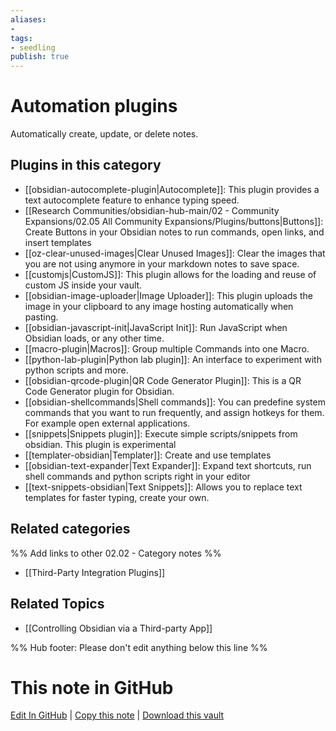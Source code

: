 ```yaml
---
aliases:
- 
tags: 
- seedling 
publish: true
---
```



# Automation plugins

Automatically create, update, or delete notes.

## Plugins in this category

- [[obsidian-autocomplete-plugin|Autocomplete]]: This plugin provides a text autocomplete feature to enhance typing speed.
- [[Research Communities/obsidian-hub-main/02 - Community Expansions/02.05 All Community Expansions/Plugins/buttons|Buttons]]: Create Buttons in your Obsidian notes to run commands, open links, and insert templates
- [[oz-clear-unused-images|Clear Unused Images]]: Clear the images that you are not using anymore in your markdown notes to save space.
- [[customjs|CustomJS]]: This plugin allows for the loading and reuse of custom JS inside your vault.
- [[obsidian-image-uploader|Image Uploader]]: This plugin uploads the image in your clipboard to any image hosting automatically when pasting.
- [[obsidian-javascript-init|JavaScript Init]]: Run JavaScript when Obsidian loads, or any other time.
- [[macro-plugin|Macros]]: Group multiple Commands into one Macro.
- [[python-lab-plugin|Python lab plugin]]: An interface to experiment with python scripts and more.
- [[obsidian-qrcode-plugin|QR Code Generator Plugin]]: This is a QR Code Generator plugin for Obsidian.
- [[obsidian-shellcommands|Shell commands]]: You can predefine system commands that you want to run frequently, and assign hotkeys for them. For example open external applications.
- [[snippets|Snippets plugin]]: Execute simple scripts/snippets from obsidian. This plugin is experimental
- [[templater-obsidian|Templater]]: Create and use templates
- [[obsidian-text-expander|Text Expander]]: Expand text shortcuts, run shell commands and python scripts right in your editor
- [[text-snippets-obsidian|Text Snippets]]: Allows you to replace text templates for faster typing, create your own.

## Related categories

%% Add links to other 02.02 - Category notes %%

- [[Third-Party Integration Plugins]]

## Related Topics
- [[Controlling Obsidian via a Third-party App]]

%% Hub footer: Please don't edit anything below this line %%

# This note in GitHub

<span class="git-footer">[Edit In GitHub](https://github.dev/obsidian-community/obsidian-hub/blob/main/02%20-%20Community%20Expansions/02.01%20Plugins%20by%20Category/Automation%20plugins.md "git-hub-edit-note") | [Copy this note](https://raw.githubusercontent.com/obsidian-community/obsidian-hub/main/02%20-%20Community%20Expansions/02.01%20Plugins%20by%20Category/Automation%20plugins.md "git-hub-copy-note") | [Download this vault](https://github.com/obsidian-community/obsidian-hub/archive/refs/heads/main.zip "git-hub-download-vault") </span>

